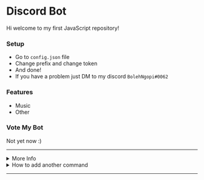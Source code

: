 # Discord Bot

Hi welcome to my first JavaScript repository!

### Setup
-  Go to `config.json` file
-  Change prefix and change token
-  And done!
-  If you have a problem just DM to my discord `BolehNgopi#0062`

### Features
-  Music
-  Other

### Vote My Bot
Not yet now :)


***

<details>
<summary>More Info</summary>

-  [`guide`](https://dbd.leref.ga/guide/begin)
</details>

<details>
<summary>How to add another command</summary>

1. Go to `commands` folder

2. Go to `other` folder

3. Add file with name `commandName.js`

4. And insert the code to there 

Example:
```js
bot.command({
name: "your_bot_trigger",
aliases: "your_bot_alias_command",
code: `code goes here`
})
```
</details>

***

